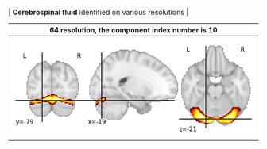 


| **Cerebrospinal fluid** identified on various resolutions |

| 64 resolution, the component index number is 10|  
|:---:|  
| ![Component 64](../64/final/10.jpg "From component 64: Cerebrospinal fluid") |